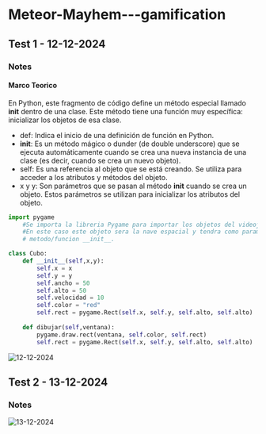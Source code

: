 # Meteor-Mayhem---gamification
## Test 1 - 12-12-2024
### Notes
#### Marco Teorico
En Python, este fragmento de código define un método especial llamado __init__ dentro de una clase. Este método tiene una función muy específica: inicializar los objetos de esa clase.

- def: Indica el inicio de una definición de función en Python.
- __init__: Es un método mágico o dunder (de double underscore) que se ejecuta automáticamente cuando se crea una nueva instancia de una clase (es decir, cuando se crea un nuevo objeto).
- self: Es una referencia al objeto que se está creando. Se utiliza para acceder a los atributos y métodos del objeto.
- x y y: Son parámetros que se pasan al método __init__ cuando se crea un objeto. Estos parámetros se utilizan para inicializar los atributos del objeto.
    
```Python
import pygame 
    #Se importa la libreria Pygame para importar los objetos del videojuego.
    #En este caso este objeto sera la nave espacial y tendra como parametros x, y. Estos pertenenecen al argumento del
    # metodo/funcion __init__.

class Cubo:
    def __init__(self,x,y):
        self.x = x
        self.y = y
        self.ancho = 50
        self.alto = 50
        self.velocidad = 10
        self.color = "red"
        self.rect = pygame.Rect(self.x, self.y, self.alto, self.alto)
        
    def dibujar(self,ventana):
        pygame.draw.rect(ventana, self.color, self.rect)
        self.rect = pygame.Rect(self.x, self.y, self.alto, self.alto)
```
![12-12-2024](https://github.com/user-attachments/assets/a01cb102-7d33-42f5-bc45-0bf1c803e04d)
## Test 2 - 13-12-2024
### Notes
![13-12-2024](https://github.com/user-attachments/assets/273f85f5-67be-40e0-a9c9-cdd43acb8f6a)
